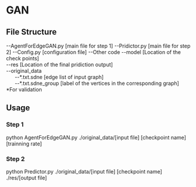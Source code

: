 # GAN
## File Structure
--AgentForEdgeGAN.py [main file for step 1]
--Pridictor.py [main file for step 2]
--Config.py [configuration file]
--Other code
--model [Location of the check points]  
--res [Location of the final pridiction output]  
--original_data  
&nbsp;&nbsp;&nbsp;&nbsp;&nbsp;&nbsp;--\*.txt.sdne [edge list of input graph]  
&nbsp;&nbsp;&nbsp;&nbsp;&nbsp;&nbsp;--\*.txt.sdne_group [label of the vertices in the corresponding graph] *For validation 
## Usage
### Step 1
python AgentForEdgeGAN.py ./original_data/[input file] [checkpoint name] [trainning rate]
### Step 2
python Predictor.py ./original_data/[input file] [checkpoint name] ./res/[output file]
